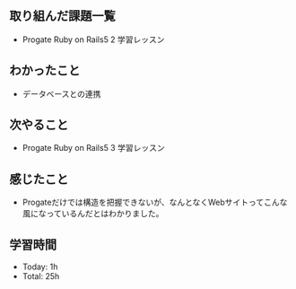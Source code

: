## 取り組んだ課題一覧
- Progate Ruby on Rails5 2 学習レッスン
## わかったこと
- データベースとの連携
## 次やること
- Progate Ruby on Rails5 3 学習レッスン
## 感じたこと
- Progateだけでは構造を把握できないが、なんとなくWebサイトってこんな風になっているんだとはわかりました。
## 学習時間
- Today: 1h
- Total: 25h
